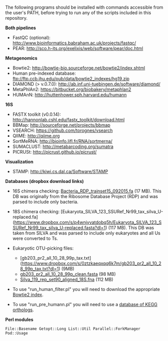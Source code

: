 The following programs should be installed with commands accessible from the user's PATH, before trying to run any of the scripts included in this repository.

**Both pipelines**
* FastQC (optional): http://www.bioinformatics.babraham.ac.uk/projects/fastqc/
* PEAR: http://sco.h-its.org/exelixis/web/software/pear/doc.html
 
**Metagenomics**
* Bowtie2: http://bowtie-bio.sourceforge.net/bowtie2/index.shtml
* Human pre-indexed database: ftp://ftp.ccb.jhu.edu/pub/data/bowtie2_indexes/hg19.zip
* DIAMOND (> v.0.7.0): http://ab.inf.uni-tuebingen.de/software/diamond/
* MetaPhlAn2: https://bitbucket.org/biobakery/metaphlan2
* HUMAnN: http://huttenhower.sph.harvard.edu/humann

**16S**
* FASTX toolkit (v0.0.14): http://hannonlab.cshl.edu/fastx_toolkit/download.html
* BBMap: http://sourceforge.net/projects/bbmap 
* VSEARCH: https://github.com/torognes/vsearch
* QIIME: http://qiime.org
* SortMeRNA: http://bioinfo.lifl.fr/RNA/sortmerna/
* SUMACLUST: http://metabarcoding.org/sumatra
* PICRUSt: http://picrust.github.io/picrust/

**Visualization**
* STAMP: http://kiwi.cs.dal.ca/Software/STAMP


**Databases (dropbox download links)**
* 16S chimera checking: [Bacteria_RDP_trainset15_092015.fa](https://www.dropbox.com/s/r290fbzgi216kja/Bacteria_RDP_trainset15_092015.fa?dl=1) (17 MB). This DB was originally from the Ribosome Database Project (RDP) and was parsed to include only bacteria. 
* 18S chimera checking: [Eukaryota_SILVA_123_SSURef_Nr99_tax_silva_U-replaced.fa] (https://www.dropbox.com/s/p4wnjyvatdobq5h/Eukaryota_SILVA_123_SSURef_Nr99_tax_silva_U-replaced.fasta?dl=1) (117 MB). This DB was taken from SILVA and was parsed to include only eukaryotes and all Us were converted to Ts.

* Eukaryotic OTU-picking files:
   * [gb203_pr2_all_10_28_99p_tax.txt] (https://www.dropbox.com/s/0ztzkaeqxqq6k7m/gb203_pr2_all_10_28_99p_tax.txt?dl=1) (9MB)
   * [gb203_pr2_all_10_28_99p_clean.fasta](https://www.dropbox.com/s/m1i6cdyj2hwgs2e/gb203_pr2_all_10_28_99p_clean.fasta?dl=1) (98 MB)
   * [Silva_119_rep_set90_aligned_18S.fna](https://www.dropbox.com/s/cw77k375ayaqh0n/Silva_119_rep_set90_aligned_18S.fna?dl=1) (112 MB)

* To use "run_human_filter.pl" you will need to download the appropriate [Bowtie2 index](http://bowtie-bio.sourceforge.net/bowtie2/index.shtml). 

* To use "run_pre_humann.pl" you will need to use a [database of KEGG orthologs](https://www.dropbox.com/s/hzduqabilbrqr36/kegg.reduced.dmnd?dl=1).

**Perl modules** 

    File::Basename Getopt::Long List::Util Parallel::ForkManager Pod::Usage